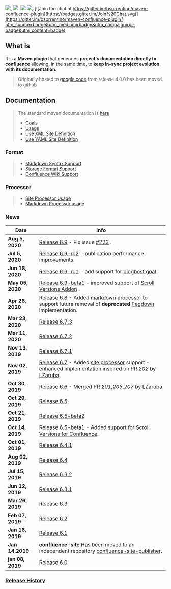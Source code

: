 <a href="http://search.maven.org/#search%7Cga%7C1%7Ca%3A%22confluence-reporting-maven-plugin%22"><img src="https://img.shields.io/maven-central/v/org.bsc.maven/confluence-reporting-maven-plugin.svg">
</a>&nbsp;<img src="https://img.shields.io/github/forks/bsorrentino/maven-confluence-plugin.svg">&nbsp;
<img src="https://img.shields.io/github/stars/bsorrentino/maven-confluence-plugin.svg">&nbsp;<a href="https://github.com/bsorrentino/maven-confluence-plugin/issues"><img src="https://img.shields.io/github/issues/bsorrentino/maven-confluence-plugin.svg">
</a>&nbsp;[![Join the chat at https://gitter.im/bsorrentino/maven-confluence-plugin](https://badges.gitter.im/Join%20Chat.svg)](https://gitter.im/bsorrentino/maven-confluence-plugin?utm_source=badge&utm_medium=badge&utm_campaign=pr-badge&utm_content=badge)

## What is
It is a **Maven plugin** that generates **project's documentation directly to confluence** allowing, in the same time, to **keep in-sync project evolution with its documentation**.
> Originally hosted to [google code](https://code.google.com/p/maven-confluence-plugin/) from release 4.0.0 has been moved to github

## Documentation
> The standard maven documentation is [here](http://bsorrentino.github.io/maven-confluence-plugin/)
> * [Goals](http://bsorrentino.github.io/maven-confluence-plugin/plugin-info.html)
> * [Usage](http://bsorrentino.github.io/maven-confluence-plugin/usage.html)
> * [Use XML Site Definition](http://bsorrentino.github.io/maven-confluence-plugin/site_xml_guide.html)
> * [Use YAML Site Definition](http://bsorrentino.github.io/maven-confluence-plugin/site_yaml_guide.html)
### Format
> * [Markdown Syntax Support](http://bsorrentino.github.io/maven-confluence-plugin/markdown_guide.html)
> * [Storage Format Support](http://bsorrentino.github.io/maven-confluence-plugin/storageformat_guide.html)
> * [Confluence Wiki Support](http://bsorrentino.github.io/maven-confluence-plugin/Notation%20Guide%20-%20Confluence.html)
### Processor
> * [Site Processor Usage](http://bsorrentino.github.io/maven-confluence-plugin/site_processor_guide.html)
> * [Markdown Processor usage](http://bsorrentino.github.io/maven-confluence-plugin/markdown_processor_guide.html)

### News

 Date  | Info   
--- | ---
 **Aug 5, 2020** | [Release 6.9](https://github.com/bsorrentino/maven-confluence-plugin/releases/tag/v6.9) - Fix issue [#223](https://github.com/bsorrentino/maven-confluence-plugin/issues/223) .
 **Jul 5, 2020** | [Release 6.9-rc2](https://github.com/bsorrentino/maven-confluence-plugin/releases/tag/v6.9-rc2) - publication performance improvements.
 **Jun 18, 2020** | [Release 6.9-rc1](https://github.com/bsorrentino/maven-confluence-plugin/releases/tag/v6.9-rc1) - add support for [blogbost goal](http://bsorrentino.github.io/maven-confluence-plugin/blogpost-mojo.html).
 **May 05, 2020** | [Release 6.9-beta1](https://github.com/bsorrentino/maven-confluence-plugin/releases/tag/v6.9-beta1) - improved support of  [Scroll Versions Addon](https://marketplace.atlassian.com/apps/1210818/scroll-versions-for-confluence?hosting=server&tab=overview) .
 **Apr 26, 2020** | [Release 6.8](https://github.com/bsorrentino/maven-confluence-plugin/releases/tag/v6.8) - Added [markdown processor](http://bsorrentino.github.io/maven-confluence-plugin/markdown_processor_guide.html) to support future removal of **deprecated** [Pegdown](https://github.com/sirthias/pegdown) implementation.
 **Mar 23, 2020** | [Release 6.7.3](https://github.com/bsorrentino/maven-confluence-plugin/releases/tag/v6.7.3)
 **Mar 11, 2020** | [Release 6.7.2](https://github.com/bsorrentino/maven-confluence-plugin/releases/tag/v6.7.2)
 **Nov 13, 2019** | [Release 6.7.1](https://github.com/bsorrentino/maven-confluence-plugin/releases/tag/v6.7.1)
 **Nov 02, 2019** | [Release 6.7](https://github.com/bsorrentino/maven-confluence-plugin/releases/tag/v6.7) - Added [site processor](http://bsorrentino.github.io/maven-confluence-plugin/site_processor_guide.html) support - enhanced implementation inspired on PR *202* by [LZaruba](https://github.com/LZaruba).
 **Oct 30, 2019** | [Release 6.6](https://github.com/bsorrentino/maven-confluence-plugin/releases/tag/v6.6) - Merged PR *201*,*205*,*207* by [LZaruba](https://github.com/LZaruba)
 **Oct 29, 2019** | [Release 6.5](https://github.com/bsorrentino/maven-confluence-plugin/releases/tag/v6.5)
 **Oct 21, 2019** | [Release 6.5-beta2](https://github.com/bsorrentino/maven-confluence-plugin/releases/tag/v6.5-beta2)
 **Oct 14, 2019** | [Release 6.5-beta1](https://github.com/bsorrentino/maven-confluence-plugin/releases/tag/v6.5-beta1) - Added support for [Scroll Versions for Confluence](https://marketplace.atlassian.com/apps/1210818/scroll-versions-for-confluence?hosting=server&tab=overview).
 **Oct 01, 2019** | [Release 6.4.1](https://github.com/bsorrentino/maven-confluence-plugin/releases/tag/v6.4.1)
 **Aug 02, 2019** | [Release 6.4](https://github.com/bsorrentino/maven-confluence-plugin/releases/tag/v6.4)
 **Jul 15, 2019** | [Release 6.3.2](https://github.com/bsorrentino/maven-confluence-plugin/releases/tag/v6.3.2)
 **Jun 12, 2019** | [Release 6.3.1](https://github.com/bsorrentino/maven-confluence-plugin/releases/tag/v6.3.1)
 **Mar 26, 2019** | [Release 6.3](https://github.com/bsorrentino/maven-confluence-plugin/releases/tag/v6.3)
 **Feb 07, 2019** | [Release 6.2](https://github.com/bsorrentino/maven-confluence-plugin/releases/tag/v6.2)
 **Jan 16, 2019**  |[Release 6.1](https://github.com/bsorrentino/maven-confluence-plugin/releases/tag/v6.1)
 **Jan 14,2019**  | **[confluence-site](https://github.com/bsorrentino/maven-confluence-plugin/tree/cli)** Has been moved to an independent repository [confluence-site-publisher](https://github.com/bsorrentino/confluence-site-publisher).
 **jan 08, 2019** | [Release 6.0](https://github.com/bsorrentino/maven-confluence-plugin/releases/tag/v6.0)

### [Release History](HISTORY.md)
